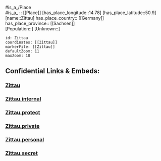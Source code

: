 ﻿---
location: [50.9,14.78] 
mapzoom: [7,12] 
mapmarker: city 
type: City
tags:
- geo/City


SpocWebEntityId: 35839
isDeleted: false
confidential: public

---
#is_a_/Place  
#is_a_ :: [[Place]] 
[has_place_longitude::14.78] 
[has_place_latitude::50.9] 
[name::Zittau] 
has_place_country:: [[Germany]]  
has_place_province:: [[Sachsen]]  
[Population::] 
[Unknown::] 


```leaflet
id: Zittau
coordinates: [[Zittau]] 
markerFile: [[Zittau]] 
defaultZoom: 11 
maxZoom: 18
```


## Confidential Links & Embeds: 

### [Zittau](/_public/Earth/Continent/Europe/Europe~Central/Germany/Germany~East/Sachsen/counties~Sachsen/Görlitz/cities~Görlitz/Zittau.md) 

### [Zittau.internal](/_internal/Earth/Continent/Europe/Europe~Central/Germany/Germany~East/Sachsen/counties~Sachsen/Görlitz/cities~Görlitz/Zittau.internal.md) 

### [Zittau.protect](/_protect/Earth/Continent/Europe/Europe~Central/Germany/Germany~East/Sachsen/counties~Sachsen/Görlitz/cities~Görlitz/Zittau.protect.md) 

### [Zittau.private](/_private/Earth/Continent/Europe/Europe~Central/Germany/Germany~East/Sachsen/counties~Sachsen/Görlitz/cities~Görlitz/Zittau.private.md) 

### [Zittau.personal](/_personal/Earth/Continent/Europe/Europe~Central/Germany/Germany~East/Sachsen/counties~Sachsen/Görlitz/cities~Görlitz/Zittau.personal.md) 

### [Zittau.secret](/_secret/Earth/Continent/Europe/Europe~Central/Germany/Germany~East/Sachsen/counties~Sachsen/Görlitz/cities~Görlitz/Zittau.secret.md) 
